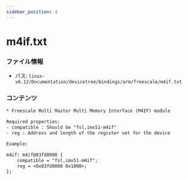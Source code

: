 ```yaml
---
sidebar_position: 4
---
```

# m4if.txt

### ファイル情報

- パス: `linux-v6.12/Documentation/devicetree/bindings/arm/freescale/m4if.txt`

### コンテンツ

```txt
* Freescale Multi Master Multi Memory Interface (M4IF) module

Required properties:
- compatible : Should be "fsl,imx51-m4if"
- reg : Address and length of the register set for the device

Example:

m4if: m4if@83fd8000 {
	compatible = "fsl,imx51-m4if";
	reg = <0x83fd8000 0x1000>;
};

```
